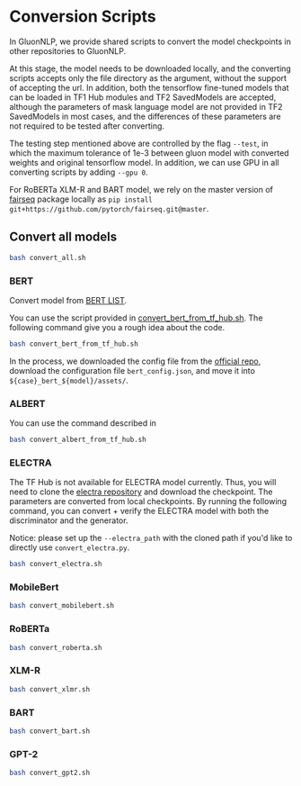 # Conversion Scripts

In GluonNLP, we provide shared scripts to convert the model checkpoints in other repositories to GluonNLP.  

At this stage, the model needs to be downloaded locally, and the converting scripts accepts only the file directory as the argument,
without the support of accepting the url. In addition, both the tensorflow fine-tuned models that
can be loaded in TF1 Hub modules and TF2 SavedModels are accepted, although the parameters of mask
language model are not provided in TF2 SavedModels in most cases, and
the differences of these parameters are not required to be tested after converting.

The testing step mentioned above are controlled by the flag `--test`, in which the maximum
tolerance of 1e-3 between gluon model with converted weights and original tensorflow model.
In addition, we can use GPU in all converting scripts by adding `--gpu 0`.

For RoBERTa XLM-R and BART model, we rely on the master version of [fairseq](https://github.com/pytorch/fairseq#requirements-and-installation) package locally as `pip install git+https://github.com/pytorch/fairseq.git@master`.

## Convert all models

```bash
bash convert_all.sh
```

### BERT
Convert model from [BERT LIST](https://tfhub.dev/google/collections/bert/1).

You can use the script provided in [convert_bert_from_tf_hub.sh](convert_bert_from_tf_hub.sh).
The following command give you a rough idea about the code.

```bash
bash convert_bert_from_tf_hub.sh
```

In the process, we downloaded the config file from the [official repo](https://github.com/google-research/bert#pre-trained-models), download the configuration file `bert_config.json`,
and move it into `${case}_bert_${model}/assets/`.

### ALBERT
You can use the command described in
```bash
bash convert_albert_from_tf_hub.sh
```

### ELECTRA
The TF Hub is not available for ELECTRA model currently.
Thus, you will need to clone the [electra repository](https://github.com/ZheyuYe/electra)
and download the checkpoint. The parameters are converted from local checkpoints.
By running the following command, you can convert + verify the ELECTRA model with both the discriminator and the generator.

Notice: please set up the `--electra_path` with the cloned path if you'd like to directly use `convert_electra.py`.

```bash
bash convert_electra.sh
```

### MobileBert
```bash
bash convert_mobilebert.sh
```

### RoBERTa
```bash
bash convert_roberta.sh
```

### XLM-R
```bash
bash convert_xlmr.sh
```

### BART
```bash
bash convert_bart.sh
```

### GPT-2
```bash
bash convert_gpt2.sh
```
